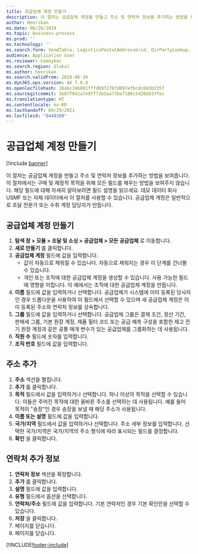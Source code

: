 ```yaml
---
title: 공급업체 계정 만들기
description: 이 절차는 공급업체 계정을 만들고 주소 및 연락처 정보를 추가하는 방법을 보여줍니다.
author: Henrikan
ms.date: 06/26/2019
ms.topic: business-process
ms.prod: ''
ms.technology: ''
ms.search.form: VendTable, LogisticsPostalAddressGrid, DirPartyLookup, LogisticsPostalAddress, SysLookupMultiSelectGrid, WHSFilterGenerallyAvail
audience: Application User
ms.reviewer: kamaybac
ms.search.region: Global
ms.author: henrikan
ms.search.validFrom: 2016-06-30
ms.dyn365.ops.version: AX 7.0.0
ms.openlocfilehash: 16abc34b881fffdb9f278fd097efbcdc693b235f
ms.sourcegitcommit: 3b87f042a7e97f72b5aa73bef186c5426b937fec
ms.translationtype: HT
ms.contentlocale: ko-KR
ms.lasthandoff: 09/29/2021
ms.locfileid: "8448300"
---
```

# <a name="create-a-vendor-account"></a>공급업체 계정 만들기

[!include [banner](../../includes/banner.md)]

이 절차는 공급업체 계정을 만들고 주소 및 연락처 정보를 추가하는 방법을 보여줍니다. 이 절차에서는 구매 및 재정적 목적을 위해 모든 필드를 채우는 방법을 보여주지 않습니다. 해당 필드에 대해 자세히 알아보려면 필드 설명을 읽으세요. 데모 데이터 회사 USMF 또는 자체 데이터에서 이 절차를 사용할 수 있습니다. 공급업체 계정은 일반적으로 조달 전문가 또는 수취 계정 담당자가 만듭니다.


## <a name="create-a-vendor-account"></a>공급업체 계정 만들기
1. **탐색 창 > 모듈 > 조달 및 소싱 > 공급업체 > 모든 공급업체** 로 이동합니다.
2. **새로 만들기** 를 클릭합니다.
3. **공급업체 계정** 필드에 값을 입력합니다.
    - 값이 자동으로 채워질 수 있습니다. 자동으로 채워지는 경우 이 단계를 건너뛸 수 있습니다.  
    - 개인 또는 조직에 대한 공급업체 계정을 생성할 수 있습니다. 사용 가능한 필드에 영향을 미칩니다. 이 예에서는 조직에 대한 공급업체 계정을 만듭니다.   
4. **이름** 필드에 값을 입력하거나 선택합니다. 공급업체가 시스템에 이미 등록된 당사자인 경우 드롭다운을 사용하여 이 필드에서 선택할 수 있으며 새 공급업체 계정은 이미 등록된 주소와 연락처 정보를 상속합니다.
5. **그룹** 필드에 값을 입력하거나 선택합니다. 공급업체 그룹은 결제 조건, 정산 기간, 판매세 그룹, 기본 원장 계정, 제품 필터 코드 또는 공급 예측 구성을 포함한 재고 전기 원장 계정과 같은 공통 매개 변수가 있는 공급업체를 그룹화하는 데 사용됩니다.
6. **직원 수** 필드에 숫자를 입력합니다.
7. **조직 번호** 필드에 값을 입력합니다.

## <a name="add-an-address"></a>주소 추가
1. **주소** 섹션을 펼칩니다.
2. **추가** 를 클릭합니다.
3. **목적** 필드에서 값을 입력하거나 선택합니다. 하나 이상의 목적을 선택할 수 있습니다. 이들은 주어진 목적에 대한 올바른 주소를 선택하는 데 사용됩니다. 예를 들어 목적이 "송장"인 경우 송장을 보낼 때 해당 주소가 사용됩니다.
4. **이름 또는 설명** 필드에 값을 입력합니다.
5. **국가/지역** 필드에서 값을 입력하거나 선택합니다. 주소 세부 정보를 입력합니다. 선택한 국가/지역은 국가/지역의 주소 형식에 따라 표시되는 필드를 결정합니다. 
6. **확인** 을 클릭합니다.

## <a name="add-contact-information"></a>연락처 추가 정보
1. **연락처 정보** 섹션을 확장합니다.
2. **추가** 를 클릭합니다.
3. **설명** 필드에 값을 입력합니다.
4. **유형** 필드에서 옵션을 선택합니다.
5. **연락처/주소** 필드에 값을 입력합니다. 기본 연락처인 경우 기본 확인란을 선택할 수 있습니다.  
6. **저장** 을 클릭합니다.
7. 페이지를 닫습니다.
8. 페이지를 닫습니다.



[!INCLUDE[footer-include](../../../includes/footer-banner.md)]